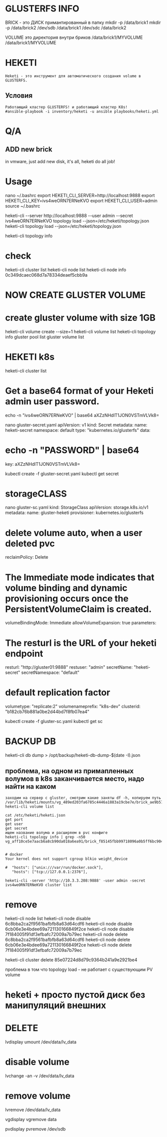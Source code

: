 # GLUSTERFS INFO
BRICK - это ДИСК примантированный в папку
mkdir -p /data/brick1
mkdir -p /data/brick2
/dev/sdb /data/brick1
/dev/sdc /data/brick2

VOLUME 
это директория внутри бриков
/data/brick1/MYVOLUME
/data/brick1/MYVOLUME

# HEKETI
```
Heketi - это инструмент для автоматического создания volume в GLUSTERFS.
```
## Условия
```
Работающий кластер GLUSTERFS! и работающий кластер K8s!
#ansible-playbook -i inventory/heketi -u ansible playbooks/heketi.yml
```





# Q/A
## ADD new brick
in vmware, just add new disk, it's all, heketi do all job!


# Usage
nano ~/.bashrc
export HEKETI_CLI_SERVER=http://localhost:9888
export HEKETI_CLI_KEY=ivs4weORN7ERNeKVO
export HEKETI_CLI_USER=admin
source ~/.bashrc

heketi-cli --server http://localhost:9888 --user admin --secret ivs4weORN7ERNeKVO topology  load --json=/etc/heketi/topology.json
heketi-cli topology load --json=/etc/heketi/topology.json

heketi-cli topology info

# check
heketi-cli cluster list
heketi-cli node list
heketi-cli node info 0c349dcaec068d7a78334deaef5cbb9a

# NOW CREATE GLUSTER VOLUME
# create gluster volume with size 1GB
heketi-cli volume create --size=1
heketi-cli volume list
heketi-cli topology info
gluster pool list
gluster volume list


# HEKETI k8s
heketi-cli cluster list
# Get a base64 format of your Heketi admin user password.
echo -n "ivs4weORN7ERNeKVO" | base64
aXZzNHdlT1JON0VSTmVLVk8=

nano gluster-secret.yaml
apiVersion: v1
kind: Secret
metadata:
  name: heketi-secret
  namespace: default
type: "kubernetes.io/glusterfs"
data:
  # echo -n "PASSWORD" | base64
  key: aXZzNHdlT1JON0VSTmVLVk8=

kubectl create -f gluster-secret.yaml
kubectl get secret


# storageCLASS
nano gluster-sc.yaml
 kind: StorageClass
 apiVersion: storage.k8s.io/v1
 metadata:
   name: gluster-heketi
 provisioner: kubernetes.io/glusterfs
 # delete volume auto, when a user deleted pvc
 reclaimPolicy: Delete
 # The Immediate mode indicates that volume binding and dynamic provisioning occurs once the PersistentVolumeClaim is created.
 volumeBindingMode: Immediate
 allowVolumeExpansion: true
 parameters:
   # The resturl is the URL of your heketi endpoint
   resturl: "http://gluster01:9888" 
   restuser: "admin" 
   secretName: "heketi-secret"
   secretNamespace: "default"
   # default replication factor
   volumetype: "replicate:2"
   volumenameprefix: "k8s-dev"
   clusterid: "b182cb76b881a0be2d44bd7f8fb07ea4"

kubectl create -f gluster-sc.yaml
kubectl get sc






# BACKUP DB
heketi-cli db dump > /opt/backup/heketi-db-dump-$(date -I).json



## проблема, на одном из примапленных волумов в k8s заканчивается место, надо найти на каком
```
заходим на сервер с gluster, смотрим какие заняты df -h, копируем путь /var/lib/heketi/mounts/vg_489ed203fa6785c4446a1883a19cbe7e/brick_ae9b57fd1b8a5e2851e49d5dc21d01cc
heketi-cli volume list

cat /etc/heketi/heketi.json
get port
get user
get secret
ищем название волума и расширяем в pvc конфиге
heketi-cli topology info | grep -n50 vg_aff10ce5e7aacb6a8cb90da018a6ea91/brick_f85145fbb99718096a0b5ff6bc904d35


# docker
Your kernel does not support cgroup blkio weight_device

#  "hosts": ["unix:///var/run/docker.sock"],
   "hosts": ["tcp://127.0.0.1:2376"],

heketi-cli -server 'http://10.3.3.208:9888' -user admin -secret ivs4weORN7ERNeKVO cluster list
```

























# remove

heketi-cli node list
heketi-cli node disable 6c8bba2ca2f9561bafbfb8a63d64cdf6
heketi-cli node disable 6cb06e3e4bdee69a721130166849f2ce
heketi-cli node disable 7f184005f91df3efbafc72009a7b79ec
heketi-cli node delete 6c8bba2ca2f9561bafbfb8a63d64cdf6
heketi-cli node delete 6cb06e3e4bdee69a721130166849f2ce
heketi-cli node delete 7f184005f91df3efbafc72009a7b79ec

heketi-cli cluster delete 85e07224d8d79c9364b241a9e2921be4


проблема в том что topology load - не работает с существующим PV volume


# heketi + просто пустой диск без манипуляций внешних



# DELETE
lvdisplay 
umount /dev/data/lv_data
# disable volume
lvchange -an -v /dev/data/lv_data
# remove volume
lvremove /dev/data/lv_data

vgdisplay
vgremove data

pvdisplay
pvremove /dev/sdb









